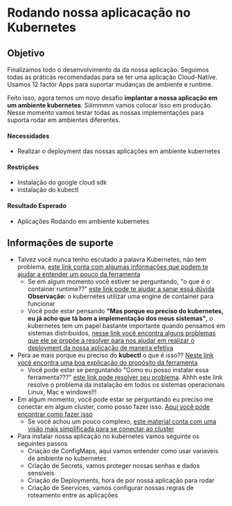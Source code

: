 # Rodando nossa aplicacação no Kubernetes

## Objetivo

Finalizamos todo o desenvolvimento da da nossa aplicação. Seguimos todas as práticas recomendadas para se ter uma aplicação Cloud-Native. Usamos 12 factor Apps para suportar mudanças de ambiente e runtime.

Feito isso, agora temos um novo desafio **implantar a nossa aplicação em um ambiente kubernetes**. Siiimmmm vamos colocar isso em produção. Nesse momento vamos testar todas as nossas implementações para suporta rodar em ambientes diferentes.

#### Necessidades
* Realizar o deployment das nossas aplicações em ambiente kubernetes


#### Restrições

* Instalação do google cloud sdk
* instalação do kubectl

#### Resultado Esperado

* Aplicações Rodando em ambiente kubernetes

## Informações de suporte

* Talvez você nunca tenho escutado a palavra Kubernetes, não tem problema, [este link conta com algumas informações que podem
te ajudar a entender um pouco da ferramenta](https://kubernetes.io/docs/concepts/overview/what-is-kubernetes/)
  * Se em algum momento você estiver se perguntando, "o que é o container runtime??" [este link pode te ajudar a sanar essá dúvida](https://kubernetes.io/docs/setup/production-environment/container-runtimes/)
    **Observação:**  o kubernetes utilizar uma engine de container para funcionar
  * Você pode estar pensando **"Mas porque eu preciso do kubernetes, eu já acho que tá bom a implementação dos meus sistemas"**, o kubernetes tem um papel bastante importante 
  quando pensamos em sistemas distribuídos, [nesse link você encontra alguns problemas que ele se propõe a resolver para nos ajudar em realizar
  o deployment da nossa aplicação de maneira efetiva](https://www.redhat.com/pt-br/topics/containers/what-is-kubernetes)
* Pera ae mais porque eu preciso do **kubectl** o que é isso?? [Neste link você encontra uma boa explicação do propósito da ferramenta](https://kubernetes.io/docs/reference/kubectl/overview/)
  * Você pode estar se perguntando "Como eu posso instalar essa ferramenta???" [este link pode resolver seu problema](https://kubernetes.io/docs/tasks/tools/install-kubectl/). Ahhh este link
  resolve o problema da instalação em todos os sistemas operacionais Linux, Mac e windows!!!
* Em algum momento, você pode estar se perguntando eu preciso me conectar em algum cluster, como posso fazer isso. [Aqui você pode encontrar como fazer isso](https://cloud.google.com/kubernetes-engine/docs/how-to/cluster-access-for-kubectl?hl=pt-br)
  * Se você achou um pouco complexo, [este material conta com uma visão mais simplificada para se conectar ao cluster](../informacao_procedural/conectando_gcloud_sdk.md)
* Para instalar nossa aplicação no kubernetes vamos seguinte os seguintes passos
  * Criação de ConfigMaps, aqui vamos entender como usar variaveis de ambiente no kubernetes
  * Criação de Secrets, vamos proteger nossas senhas e dados sensíveis
  * Criação de Deployments, hora de por nossa aplicação para rodar 
  * Criação de Seervices, vamos configurar nossas regras de roteamento entre as aplicações        
